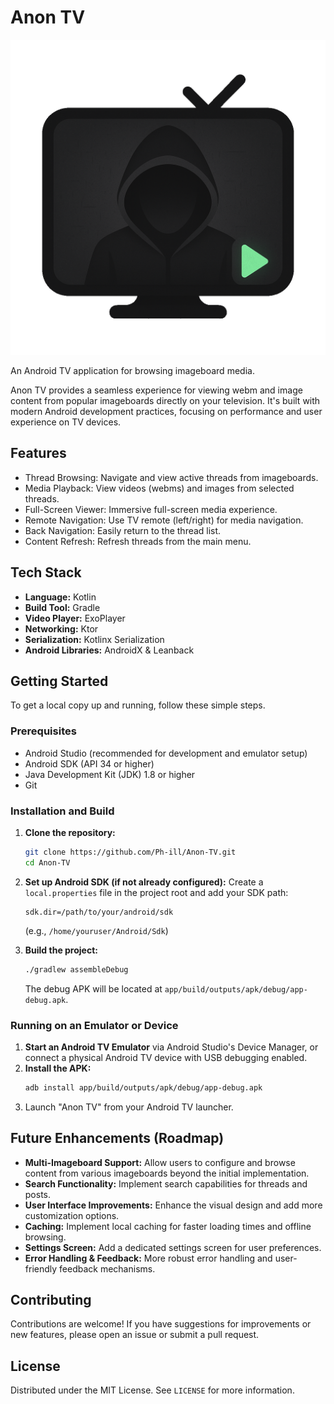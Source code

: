 # Anon TV

![Anon TV Logo](images/icon.png)

An Android TV application for browsing imageboard media.

Anon TV provides a seamless experience for viewing webm and image content from popular imageboards directly on your television. It's built with modern Android development practices, focusing on performance and user experience on TV devices.

## Features

- Thread Browsing: Navigate and view active threads from imageboards.
- Media Playback: View videos (webms) and images from selected threads.
- Full-Screen Viewer: Immersive full-screen media experience.
- Remote Navigation: Use TV remote (left/right) for media navigation.
- Back Navigation: Easily return to the thread list.
- Content Refresh: Refresh threads from the main menu.

## Tech Stack

- **Language:** Kotlin
- **Build Tool:** Gradle
- **Video Player:** ExoPlayer
- **Networking:** Ktor
- **Serialization:** Kotlinx Serialization
- **Android Libraries:** AndroidX & Leanback

## Getting Started

To get a local copy up and running, follow these simple steps.

### Prerequisites

*   Android Studio (recommended for development and emulator setup)
*   Android SDK (API 34 or higher)
*   Java Development Kit (JDK) 1.8 or higher
*   Git

### Installation and Build

1.  **Clone the repository:**
    ```bash
    git clone https://github.com/Ph-ill/Anon-TV.git
    cd Anon-TV
    ```

2.  **Set up Android SDK (if not already configured):**
    Create a `local.properties` file in the project root and add your SDK path:
    ```properties
    sdk.dir=/path/to/your/android/sdk
    ```
    (e.g., `/home/youruser/Android/Sdk`)

3.  **Build the project:**
    ```bash
    ./gradlew assembleDebug
    ```
    The debug APK will be located at `app/build/outputs/apk/debug/app-debug.apk`.

### Running on an Emulator or Device

1.  **Start an Android TV Emulator** via Android Studio's Device Manager, or connect a physical Android TV device with USB debugging enabled.
2.  **Install the APK:**
    ```bash
    adb install app/build/outputs/apk/debug/app-debug.apk
    ```
3.  Launch "Anon TV" from your Android TV launcher.

## Future Enhancements (Roadmap)

*   **Multi-Imageboard Support:** Allow users to configure and browse content from various imageboards beyond the initial implementation.
*   **Search Functionality:** Implement search capabilities for threads and posts.
*   **User Interface Improvements:** Enhance the visual design and add more customization options.
*   **Caching:** Implement local caching for faster loading times and offline browsing.
*   **Settings Screen:** Add a dedicated settings screen for user preferences.
*   **Error Handling & Feedback:** More robust error handling and user-friendly feedback mechanisms.

## Contributing

Contributions are welcome! If you have suggestions for improvements or new features, please open an issue or submit a pull request.

## License

Distributed under the MIT License. See `LICENSE` for more information.